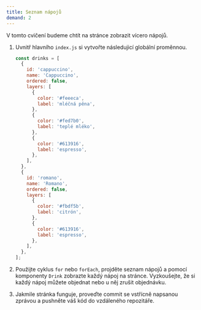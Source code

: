 ```yaml
---
title: Seznam nápojů
demand: 2
---
```


V tomto cvičení budeme chtít na stránce zobrazit vícero nápojů.

1. Uvnitř hlavního `index.js` si vytvořte následujicí globální proměnnou.

   ```js
   const drinks = [
     {
       id: 'cappuccino',
       name: 'Cappuccino',
       ordered: false,
       layers: [
         {
           color: '#feeeca',
           label: 'mléčná pěna',
         },
         {
           color: '#fed7b0',
           label: 'teplé mléko',
         },
         {
           color: '#613916',
           label: 'espresso',
         },
       ],
     },
     {
       id: 'romano',
       name: 'Romano',
       ordered: false,
       layers: [
         {
           color: '#fbdf5b',
           label: 'citrón',
         },
         {
           color: '#613916',
           label: 'espresso',
         },
       ],
     },
   ];
   ```

1. Použijte cyklus `for` nebo `forEach`, projděte seznam nápojů a pomocí komponenty `Drink` zobrazte každý nápoj na stránce. Vyzkoušejte, že si každý nápoj můžete objednat nebo u něj zrušit objednávku.
1. Jakmile stránka funguje, proveďte commit se vstřícně napsanou zprávou a pushněte váš kód do vzdáleného repozitáře.
